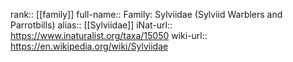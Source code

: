 

rank:: [[family]]
full-name:: Family: Sylviidae (Sylviid Warblers and Parrotbills)
alias:: [[Sylviidae]]
iNat-url:: https://www.inaturalist.org/taxa/15050
wiki-url:: https://en.wikipedia.org/wiki/Sylviidae